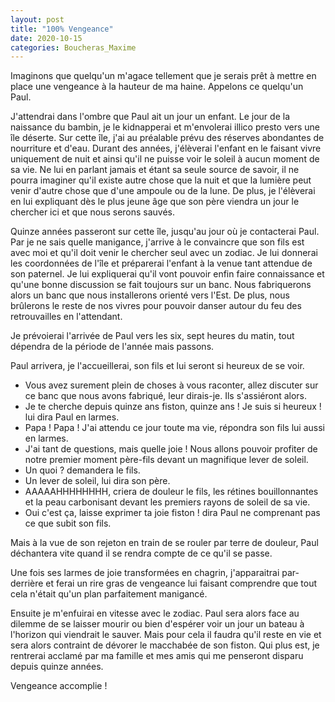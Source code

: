 ```yaml
---
layout: post
title: "100% Vengeance"
date: 2020-10-15
categories: Boucheras_Maxime
---
```


Imaginons que quelqu'un m'agace tellement que je serais prêt à mettre en place une vengeance à la hauteur de ma haine. Appelons ce quelqu'un Paul.

J'attendrai dans l'ombre que Paul ait un jour un enfant. Le jour de la naissance du bambin, je le kidnapperai et m'envolerai illico presto vers une île déserte. Sur cette île, j'ai au préalable prévu des réserves abondantes de nourriture et d'eau. Durant des années, j'élèverai l'enfant en le faisant vivre uniquement de nuit et ainsi qu'il ne puisse voir le soleil à aucun moment de sa vie. Ne lui en parlant jamais et étant sa seule source de savoir, il ne pourra imaginer qu'il existe autre chose que la nuit et que la lumière peut venir d'autre chose que d'une ampoule ou de la lune. De plus, je l'élèverai en lui expliquant dès le plus jeune âge que son père viendra un jour le chercher ici et que nous serons sauvés.

Quinze années passeront sur cette île, jusqu'au jour où je contacterai Paul. Par je ne sais quelle manigance, j'arrive à le convaincre que son fils est avec moi et qu'il doit venir le chercher seul avec un zodiac. Je lui donnerai les coordonnées de l'île et préparerai l'enfant à la venue tant attendue de son paternel. Je lui expliquerai qu'il vont pouvoir enfin faire connaissance et qu'une bonne discussion se fait toujours sur un banc. Nous fabriquerons alors un banc que nous installerons orienté vers l'Est. De plus, nous brûlerons le reste de nos vivres pour pouvoir danser autour du feu des retrouvailles en l'attendant.

Je prévoierai l'arrivée de Paul vers les six, sept heures du matin, tout dépendra de la période de l'année mais passons.
 
Paul arrivera, je l'accueillerai, son fils et lui seront si heureux de se voir.
- Vous avez surement plein de choses à vous raconter, allez discuter sur ce banc que nous avons fabriqué, leur dirais-je.
Ils s'assiéront alors.
- Je te cherche depuis quinze ans fiston, quinze ans ! Je suis si heureux ! lui dira Paul en larmes.
- Papa ! Papa ! J'ai attendu ce jour toute ma vie, répondra son fils lui aussi en larmes.
- J'ai tant de questions, mais quelle joie ! Nous allons pouvoir profiter de notre premier moment père-fils devant un magnifique lever de soleil.
- Un quoi ? demandera le fils.
- Un lever de soleil, lui dira son père.
- AAAAAHHHHHHHH, criera de douleur le fils, les rétines bouillonnantes et la peau carbonisant devant les premiers rayons de soleil de sa vie.
- Oui c'est ça, laisse exprimer ta joie fiston ! dira Paul ne comprenant pas ce que subit son fils.

Mais à la vue de son rejeton en train de se rouler par terre de douleur, Paul déchantera vite quand il se rendra compte de ce qu'il se passe.
 
Une fois ses larmes de joie transformées en chagrin, j'apparaitrai par-derrière et ferai un rire gras de vengeance lui faisant comprendre que tout cela n'était qu'un plan parfaitement manigancé.

Ensuite je m'enfuirai en vitesse avec le zodiac. Paul sera alors face au dilemme de se laisser mourir ou bien d'espérer voir un jour un bateau à l'horizon qui viendrait le sauver. Mais pour cela il faudra qu'il reste en vie et sera alors contraint de dévorer le macchabée de son fiston. Qui plus est, je rentrerai acclamé par ma famille et mes amis qui me penseront disparu depuis quinze années.

Vengeance accomplie !
